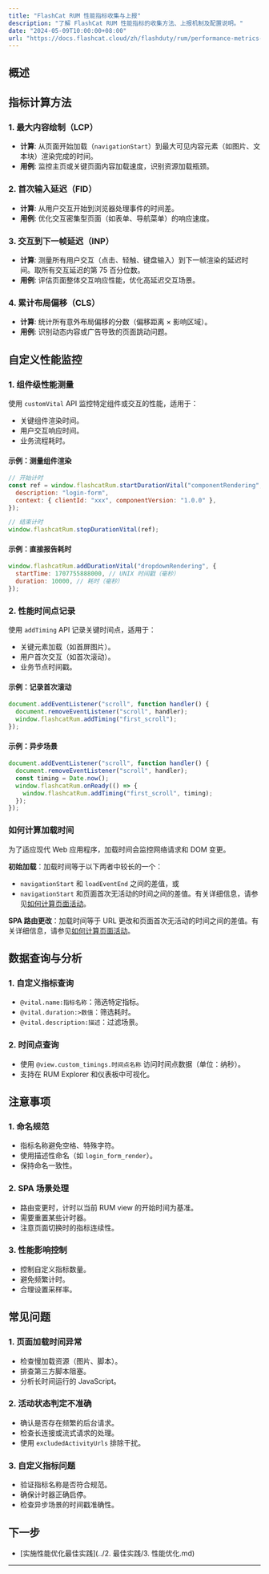 ```yaml
---
title: "FlashCat RUM 性能指标收集与上报"
description: "了解 FlashCat RUM 性能指标的收集方法、上报机制及配置说明。"
date: "2024-05-09T10:00:00+08:00"
url: "https://docs.flashcat.cloud/zh/flashduty/rum/performance-metrics-reporting"
---
```


## 概述

## 指标计算方法

### 1. 最大内容绘制（LCP）

- **计算**: 从页面开始加载（`navigationStart`）到最大可见内容元素（如图片、文本块）渲染完成的时间。
- **用例**: 监控主页或关键页面内容加载速度，识别资源加载瓶颈。

### 2. 首次输入延迟（FID）

- **计算**: 从用户交互开始到浏览器处理事件的时间差。
- **用例**: 优化交互密集型页面（如表单、导航菜单）的响应速度。

### 3. 交互到下一帧延迟（INP）

- **计算**: 测量所有用户交互（点击、轻触、键盘输入）到下一帧渲染的延迟时间。取所有交互延迟的第 75 百分位数。
- **用例**: 评估页面整体交互响应性能，优化高延迟交互场景。

### 4. 累计布局偏移（CLS）

- **计算**: 统计所有意外布局偏移的分数（偏移距离 × 影响区域）。
- **用例**: 识别动态内容或广告导致的页面跳动问题。

## 自定义性能监控

### 1. 组件级性能测量

使用 `customVital` API 监控特定组件或交互的性能，适用于：

- 关键组件渲染时间。
- 用户交互响应时间。
- 业务流程耗时。

#### 示例：测量组件渲染

```javascript
// 开始计时
const ref = window.flashcatRum.startDurationVital("componentRendering", {
  description: "login-form",
  context: { clientId: "xxx", componentVersion: "1.0.0" },
});

// 结束计时
window.flashcatRum.stopDurationVital(ref);
```

#### 示例：直接报告耗时

```javascript
window.flashcatRum.addDurationVital("dropdownRendering", {
  startTime: 1707755888000, // UNIX 时间戳（毫秒）
  duration: 10000, // 耗时（毫秒）
});
```

### 2. 性能时间点记录

使用 `addTiming` API 记录关键时间点，适用于：

- 关键元素加载（如首屏图片）。
- 用户首次交互（如首次滚动）。
- 业务节点时间戳。

#### 示例：记录首次滚动

```javascript
document.addEventListener("scroll", function handler() {
  document.removeEventListener("scroll", handler);
  window.flashcatRum.addTiming("first_scroll");
});
```

#### 示例：异步场景

```javascript
document.addEventListener("scroll", function handler() {
  document.removeEventListener("scroll", handler);
  const timing = Date.now();
  window.flashcatRum.onReady(() => {
    window.flashcatRum.addTiming("first_scroll", timing);
  });
});
```

### 如何计算加载时间

为了适应现代 Web 应用程序，加载时间会监控网络请求和 DOM 变更。

**初始加载**：加载时间等于以下两者中较长的一个：

- `navigationStart` 和 `loadEventEnd` 之间的差值，或
- `navigationStart` 和页面首次无活动的时间之间的差值。有关详细信息，请参见[如何计算页面活动](#如何计算页面活动)。

**SPA 路由更改**：加载时间等于 URL 更改和页面首次无活动的时间之间的差值。有关详细信息，请参见[如何计算页面活动](#如何计算页面活动)。

## 数据查询与分析

### 1. 自定义指标查询

- `@vital.name:指标名称`：筛选特定指标。
- `@vital.duration:>数值`：筛选耗时。
- `@vital.description:描述`：过滤场景。

### 2. 时间点查询

- 使用 `@view.custom_timings.时间点名称` 访问时间点数据（单位：纳秒）。
- 支持在 RUM Explorer 和仪表板中可视化。

## 注意事项

### 1. 命名规范

- 指标名称避免空格、特殊字符。
- 使用描述性命名（如 `login_form_render`）。
- 保持命名一致性。

### 2. SPA 场景处理

- 路由变更时，计时以当前 RUM view 的开始时间为基准。
- 需要重置某些计时器。
- 注意页面切换时的指标连续性。

### 3. 性能影响控制

- 控制自定义指标数量。
- 避免频繁计时。
- 合理设置采样率。

## 常见问题

### 1. 页面加载时间异常

- 检查慢加载资源（图片、脚本）。
- 排查第三方脚本阻塞。
- 分析长时间运行的 JavaScript。

### 2. 活动状态判定不准确

- 确认是否存在频繁的后台请求。
- 检查长连接或流式请求的处理。
- 使用 `excludedActivityUrls` 排除干扰。

### 3. 自定义指标问题

- 验证指标名称是否符合规范。
- 确保计时器正确启停。
- 检查异步场景的时间戳准确性。

## 下一步

- [实施性能优化最佳实践](../2. 最佳实践/3. 性能优化.md)

---
